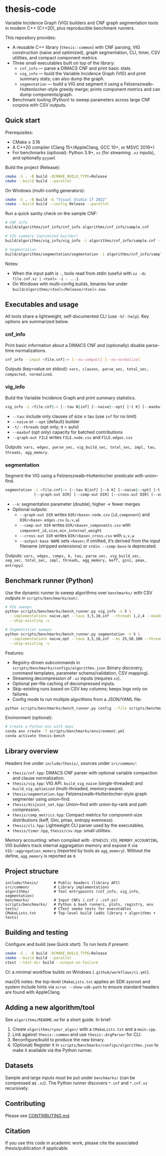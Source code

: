 # thesis-code

Variable Incidence Graph (VIG) builders and CNF graph segmentation tools in modern C++ (C++20), plus reproducible benchmark runners.

This repository provides:

- A reusable C++ library (`thesis::common`) with CNF parsing, VIG construction (naive and optimized), graph segmentation, CLI, timer, CSV utilities, and compact component metrics.
- Three small executables built on top of the library:
  - `cnf_info` — parse a DIMACS CNF and print basic stats.
  - `vig_info` — build the Variable Incidence Graph (VIG) and print summary stats; can also dump the graph.
  - `segmentation` — build a VIG and segment it using a Felzenszwalb–Huttenlocher-style greedy merge; prints component metrics and can dump components/graph.
- Benchmark tooling (Python) to sweep parameters across large CNF corpora with CSV outputs.

## Quick start

Prerequisites:

- CMake ≥ 3.16
- A C++20 compiler (Clang 15+/AppleClang, GCC 10+, or MSVC 2019+)
- For benchmarks (optional): Python 3.9+, `xz` (for streaming `.xz` inputs), and optionally `pyyaml`

Build the project (Release):

```bash
cmake -S . -B build -DCMAKE_BUILD_TYPE=Release
cmake --build build --parallel
```

On Windows (multi-config generators):

```bash
cmake -S . -B build -G "Visual Studio 17 2022"
cmake --build build --config Release --parallel
```

Run a quick sanity check on the sample CNF:

```bash
# CNF info
build/algorithms/cnf_info/cnf_info algorithms/cnf_info/sample.cnf

# VIG summary (optimized builder)
build/algorithms/vig_info/vig_info -i algorithms/cnf_info/sample.cnf --tau 3 --opt -t 2

# Segmentation
build/algorithms/segmentation/segmentation -i algorithms/cnf_info/sample.cnf --tau 3 --k 50 --opt -t 2
```

Notes:

- When the input path is `-`, tools read from stdin (useful with `xz -dc file.cnf.xz | <tool> -i - ...`).
- On Windows with multi-config builds, binaries live under `build/algorithms/<tool>/Release/<tool>.exe`.

## Executables and usage

All tools share a lightweight, self-documented CLI (use `-h`/`--help`). Key options are summarized below.

### cnf_info

Print basic information about a DIMACS CNF and (optionally) disable parse-time normalizations.

```bash
cnf_info --input <file.cnf|-> [--no-compact] [--no-normalize]
```

Outputs (key=value on stdout): `vars, clauses, parse_sec, total_sec, compacted, normalized`.

### vig_info

Build the Variable Incidence Graph and print summary statistics.

```bash
vig_info -i <file.cnf|-> [--tau N|inf] [--naive|--opt] [-t K] [--maxbuf M] [--graph-out FILE]
```

- `--tau`: include only clauses of size ≤ tau (use `inf` for no limit)
- `--naive` or `--opt` (default) builder
- `-t/--threads` (opt only; `0` = auto)
- `--maxbuf` (opt only) capacity for batched contributions
- `--graph-out FILE` writes `FILE.node.csv` and `FILE.edges.csv`

Outputs: `vars, edges, parse_sec, vig_build_sec, total_sec, impl, tau, threads, agg_memory`.

### segmentation

Segment the VIG using a Felzenszwalb–Huttenlocher predicate with union–find.

```bash
segmentation -i <file.cnf|-> [--tau N|inf] [--k K] [--naive|--opt] [-t K] [--maxbuf M]
             [--graph-out DIR] [--comp-out DIR] [--cross-out DIR] [--output-base NAME]
```

- `--k`: segmentation parameter (double); higher → fewer merges
- Optional outputs:
  - `--graph-out DIR` writes `DIR/<base>.node.csv` (`id,component`) and `DIR/<base>.edges.csv` (`u,v,w`)
  - `--comp-out DIR` writes `DIR/<base>_components.csv` with `component_id,size,min_internal_weight`
  - `--cross-out DIR` writes `DIR/<base>_cross.csv` with `u,v,w`
  - `--output-base NAME` sets `<base>`; if omitted, it’s derived from the input filename (stripped extensions) or `stdin`. `--comp-base` is deprecated.

Outputs: `vars, edges, comps, k, tau, parse_sec, vig_build_sec, seg_sec, total_sec, impl, threads, agg_memory, keff, gini, pmax, entropyJ`.

## Benchmark runner (Python)

Use the dynamic runner to sweep algorithms over `benchmarks/` with CSV outputs in `scripts/benchmarks/out/`.

```bash
# VIG sweeps
python scripts/benchmarks/bench_runner.py vig_info -n 5 \
  --implementations naive,opt --taus 3,5,10,inf --threads 1,2,4 --maxbufs 50000000,100000000 \
  --skip-existing -v

# Segmentation sweeps
python scripts/benchmarks/bench_runner.py segmentation -n 5 \
  --implementations naive,opt --taus 3,5,10,inf --ks 25,50,100 --threads 1,2,4 --maxbufs 50000000,100000000 \
  --skip-existing -v
```

Features:

- Registry-driven subcommands in `scripts/benchmarks/configs/algorithms.json` (binary discovery, command templates, parameter schema/validation, CSV mapping).
- Streaming decompression of `.xz` inputs (requires `xz`).
- Optional per-file caching of decompressed inputs.
- Skip-existing runs based on CSV key columns; keeps logs only on failures.
- Config mode to run multiple algorithms from a JSON/YAML file:

```bash
python scripts/benchmarks/bench_runner.py config --file scripts/benchmarks/configs/example_configs.json -v
```

Environment (optional):

```bash
# Create a Python env with deps
conda env create -f scripts/benchmarks/environment.yml
conda activate thesis-bench
```

## Library overview

Headers live under `include/thesis/`, sources under `src/common/`:

- `thesis/cnf.hpp`: DIMACS CNF parser with optional variable compaction and clause normalization.
- `thesis/vig.hpp`: VIG API. `build_vig_naive` (single-threaded) and `build_vig_optimized` (multi-threaded, memory-aware).
- `thesis/segmentation.hpp`: Felzenszwalb–Huttenlocher-style graph segmenter using union–find.
- `thesis/disjoint_set.hpp`: Union–find with union-by-rank and path compression.
- `thesis/comp_metrics.hpp`: Compact metrics for component-size distributions (keff, Gini, pmax, entropy evenness).
- `thesis/cli.hpp`: Lightweight CLI parser used by the executables.
- `thesis/timer.hpp`, `thesis/csv.hpp`: small utilities.

Memory accounting: when compiled with `-DTHESIS_VIG_MEMORY_ACCOUNTING`, VIG builders track internal aggregation memory and expose it via `VIG::aggregation_memory` (reported by tools as `agg_memory`). Without the define, `agg_memory` is reported as `0`.

## Project structure

``` plaintext
include/thesis/       # Public headers (library API)
src/common/           # Library implementations
algorithms/           # Tool entrypoints (cnf_info, vig_info, segmentation)
benchmarks/           # Input CNFs (.cnf / .cnf.xz)
scripts/benchmarks/   # Python & bash runners, plots, registry, env
tests/                # CTest smoke tests for executables
CMakeLists.txt        # Top-level build (adds library + algorithms + tests)
```

## Building and testing

Configure and build (see Quick start). To run tests if present:

```bash
cmake -S . -B build -DCMAKE_BUILD_TYPE=Release
cmake --build build --parallel
ctest --test-dir build --output-on-failure
```

CI: a minimal workflow builds on Windows (`.github/workflows/ci.yml`).

macOS notes: the top-level `CMakeLists.txt` applies an SDK sysroot and system include hints via `xcrun --show-sdk-path` to ensure standard headers are found with AppleClang.

## Adding a new algorithm/tool

See `algorithms/README.md` for a short guide. In brief:

1. Create `algorithms/<your_algo>/` with a `CMakeLists.txt` and a `main.cpp`.
2. Link against `thesis::common` and use `thesis::ArgParser` for CLI.
3. Reconfigure/build to produce the new binary.
4. (Optional) Register it in `scripts/benchmarks/configs/algorithms.json` to make it available via the Python runner.

## Datasets

Sample and large inputs must be put under `benchmarks/` (can be compressed as `.xz`). The Python runner discovers `*.cnf` and `*.cnf.xz` recursively.

## Contributing

Please see [CONTRIBUTING.md](CONTRIBUTING.md).

## Citation

If you use this code in academic work, please cite the associated thesis/publication if applicable.
